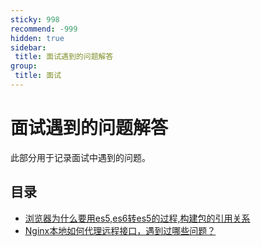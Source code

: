 ```yaml
---
sticky: 998
recommend: -999
hidden: true
sidebar:
 title: 面试遇到的问题解答
group:
 title: 面试
---
```


# 面试遇到的问题解答

此部分用于记录面试中遇到的问题。

## 目录
* [浏览器为什么要用es5,es6转es5的过程,构建包的引用关系](./page1.md)
* [Nginx本地如何代理远程接口，遇到过哪些问题？](./nginx.md)
